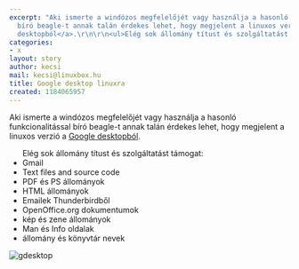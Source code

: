 ```yaml
---
excerpt: "Aki ismerte a windózos megfelelőjét vagy használja a hasonló funkcionalitással
  bíró beagle-t annak talán érdekes lehet, hogy megjelent a linuxos verzió a <a href=\"http://desktop.google.com/linux/\">Google
  desktopból</a>.\r\n\r\n<ul>Elég sok állomány títust és szolgáltatást támogat:"
categories:
- x
layout: story
author: kecsi
mail: kecsi@linuxbox.hu
title: Google desktop linuxra
created: 1184065957
---
```

Aki ismerte a windózos megfelelőjét vagy használja a hasonló funkcionalitással bíró beagle-t annak talán érdekes lehet, hogy megjelent a linuxos verzió a <a href="http://desktop.google.com/linux/">Google desktopból</a>.

<ul>Elég sok állomány títust és szolgáltatást támogat:<!--break-->
<li>Gmail</li>
<li>Text files and source code</li>
<li>PDF és PS állományok</li>
<li>HTML állományok</li>
<li>Emailek Thunderbirdből</li>
<li>OpenOffice.org dokumentumok</li>
<li>kép és zene állományok</li>
<li>Man és Info oldalak</li>
<li>állomány és könyvtár nevek</li>
</ul>
<img src="/sites/default/files/gdesktop.jpg" alt="gdesktop"/>
